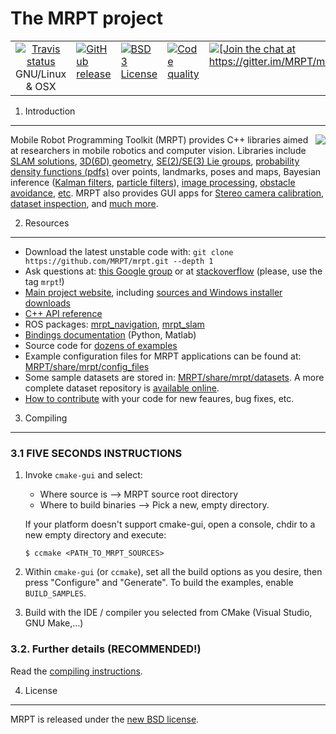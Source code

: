 The MRPT project 
====================================================
<table>
<tr>
<td align="center" valign="top"> <a href="https://travis-ci.org/MRPT/mrpt"><img alt="Travis status" src="https://travis-ci.org/MRPT/mrpt.png?branch=master"></a>
<br>
GNU/Linux & OSX</td>
<td valign="top"> <a href="https://github.com/MRPT/mrpt/releases"><img alt="GitHub release" src="https://img.shields.io/github/release/MRPT/mrpt.svg"></a> </td>
<td valign="top"> <a href="https://github.com/MRPT/mrpt/blob/master/doc/LICENSE.txt"><img alt="BSD3 License" src="http://img.shields.io/badge/license-BSD3-brightgreen.svg"></a></td>
<td valign="top"> <a href="https://www.codacy.com/app/joseluisblancoc/mrpt?utm_source=github.com&amp;utm_medium=referral&amp;utm_content=MRPT/mrpt&amp;utm_campaign=Badge_Grade"><img alt="Code quality" src="https://api.codacy.com/project/badge/Grade/028dad14271644389387919721ae306b"></a></td>
<td valign="top"> <a href="https://gitter.im/MRPT/mrpt"><img alt="[Join the chat at https://gitter.im/MRPT/mrpt" src="https://badges.gitter.im/Join%20Chat.svg"></a> </td>
<td valign="top"> <a href="https://coveralls.io/github/MRPT/mrpt?branch=master"><img alt="Coverage Status" src="https://coveralls.io/repos/github/MRPT/mrpt/badge.svg?branch=master"></a> </td>
</tr>
</table>

1. Introduction
------------------------------------------------------------------------------
<img align="right" src="https://mrpt.github.io/imgs/mrpt-videos-mix2.gif">

Mobile Robot Programming Toolkit (MRPT) provides C++ libraries aimed at researchers
in mobile robotics and computer vision. Libraries include [SLAM solutions](http://www.mrpt.org/List_of_SLAM_algorithms), [3D(6D) geometry](http://www.mrpt.org/tutorials/programming/maths-and-geometry/2d_3d_geometry/), [SE(2)/SE(3) Lie groups](http://ingmec.ual.es/~jlblanco/papers/jlblanco2010geometry3D_techrep.pdf), 
[probability density functions (pdfs)](http://reference.mrpt.org/stable/classmrpt_1_1utils_1_1_c_probability_density_function.html) over points, landmarks, poses and maps, 
Bayesian inference ([Kalman filters](http://www.mrpt.org/Kalman_Filters), [particle filters](http://www.mrpt.org/tutorials/programming/statistics-and-bayes-filtering/particle_filters/)), [image processing](http://www.mrpt.org/tutorials/programming/images-image-processing-camera-models/), [obstacle avoidance](http://www.mrpt.org/Obstacle_avoidance), [etc](http://reference.mrpt.org/devel/modules.html). 
MRPT also provides GUI apps for [Stereo camera calibration](http://www.mrpt.org/list-of-mrpt-apps/application-kinect-stereo-calib/), [dataset inspection](http://www.mrpt.org/list-of-mrpt-apps/rawlogviewer/), 
and [much more](http://www.mrpt.org/list-of-mrpt-apps/).

2. Resources
------------------------------------------------------------------------------
  * Download the latest unstable code with: `git clone https://github.com/MRPT/mrpt.git --depth 1`
  * Ask questions at: [this Google group](http://www.mrpt.org/forum/) or at [stackoverflow](http://stackoverflow.com/search?q=mrpt) (please, use the tag `mrpt`!)
  * [Main project website](http://www.mrpt.org/), including [sources and Windows installer downloads](http://www.mrpt.org/download-mrpt/)
  * [C++ API reference](http://reference.mrpt.org/)
  * ROS packages: [mrpt_navigation](http://wiki.ros.org/mrpt_navigation), [mrpt_slam](http://wiki.ros.org/mrpt_slam)
  * [Bindings documentation](https://github.com/MRPT/mrpt/wiki) (Python, Matlab)
  * Source code for [dozens of examples](http://www.mrpt.org/tutorials/mrpt-examples/)
  * Example configuration files for  MRPT applications can be found at: 
     [MRPT/share/mrpt/config_files](https://github.com/MRPT/mrpt/tree/master/share/mrpt/config_files)
  * Some sample datasets are stored in: 
     [MRPT/share/mrpt/datasets](https://github.com/MRPT/mrpt/tree/master/share/mrpt/datasets). 
    A more complete dataset repository is [available online](http://www.mrpt.org/robotics_datasets).
  * [How to contribute](https://github.com/MRPT/mrpt/blob/master/.github/CONTRIBUTING.md) with your code for new feaures, bug fixes, etc.

3. Compiling
------------------------------------------------------------------------------

### 3.1 **FIVE SECONDS INSTRUCTIONS**

1.  Invoke `cmake-gui` and select: 
      * Where source is          --> MRPT source root directory
      * Where to build binaries  --> Pick a new, empty directory.

    If your platform doesn't support cmake-gui, open a console, chdir to a new 
    empty directory and execute:
    
    	$ ccmake <PATH_TO_MRPT_SOURCES>

2. Within `cmake-gui` (or `ccmake`), set all the build options as 
   you desire, then press "Configure" and "Generate". To build 
   the examples, enable `BUILD_SAMPLES`.

3. Build with the IDE / compiler you selected from CMake (Visual Studio, GNU Make,...)


### 3.2. Further details (RECOMMENDED!)

Read the [compiling instructions](http://www.mrpt.org/Building_and_Installing_Instructions).


4. License
------------------------------------------------------------------------------

MRPT is released under the [new BSD license](http://www.mrpt.org/License/).

